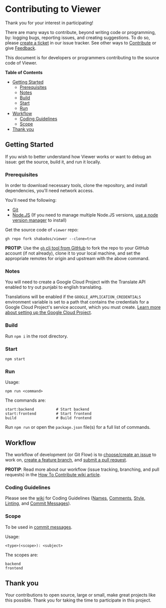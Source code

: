 # Contributing to Viewer

Thank you for your interest in participating!

There are many ways to contribute, beyond writing code or programming, by: logging bugs, reporting issues, and creating suggestions. To do so, please [create a ticket](https://github.com/shabados/presenter/issues/new) in our issue tracker. See other ways to [Contribute](README.md#Contributing) or give [Feedback](README.md#Feedback).

This document is for developers or programmers contributing to the source code of Viewer.

**Table of Contents**

- [Getting Started](#getting-started)
  - [Prerequisites](#prerequisites)
  - [Notes](#notes)
  - [Build](#build)
  - [Start](#start)
  - [Run](#run)
- [Workflow](#workflow)
  - [Coding Guidelines](#coding-guidelines)
  - [Scope](#scope)
- [Thank you](#thank-you)

## Getting Started

If you wish to better understand how Viewer works or want to debug an issue: get the source, build it, and run it locally.

### Prerequisites

In order to download necessary tools, clone the repository, and install dependencies, you'll need network access.

You'll need the following:

- [Git](https://git-scm.com/)
- [Node.JS](https://nodejs.org) (If you need to manage multiple Node.JS versions, [use a node version manager](https://docs.npmjs.com/downloading-and-installing-node-js-and-npm) to install)

Get the source code of `viewer` repo:

```shell
gh repo fork shabados/viewer --clone=true
```

**PROTIP**: Use the [`gh` cli tool from GitHub](https://cli.github.com/) to fork the repo to your GitHub account (if not already), clone it to your local machine, and set the appropriate remotes for origin and upstream with the above command.

### Notes

You will need to create a Google Cloud Project with the Translate API enabled to try out punjabi to english translating.

Translations will be enabled if the `GOOGLE_APPLICATION_CREDENTIALS` environment variable is set to a path that contains the credentials for a Google Cloud Project's service account, which you must create. [Learn more about setting up the Google Cloud Project](https://www.npmjs.com/package/@google-cloud/translate#quickstart).

### Build

Run `npm i` in the root directory.

### Start

```shell
npm start
```

### Run

Usage:

```shell
npm run <command>
```

The commands are:

```shell
start:backend          # Start backend
start:frontend         # Start frontend
build                  # Build frontend
```

Run `npm run` or open the `package.json` file(s) for a full list of commands.

## Workflow

The workflow of development (or Git Flow) is to [choose/create an issue](https://github.com/shabados/viewer/issues) to work on, [create a feature branch](https://github.com/shabados/.github/wiki/How-to-Contribute#branches), and [submit a pull request](https://github.com/shabados/.github/wiki/How-to-Contribute#pull-requests).

**PROTIP**: Read more about our workflow (issue tracking, branching, and pull requests) in the [How To Contribute wiki article](https://github.com/shabados/.github/wiki/How-to-Contribute).

### Coding Guidelines

Please see the [wiki](https://github.com/shabados/.github/wiki/How-to-Contribute#coding-guidelines) for Coding Guidelines ([Names](https://github.com/shabados/.github/wiki/How-to-Contribute#41-names), [Comments](https://github.com/shabados/.github/wiki/How-to-Contribute#42-comments), [Style](https://github.com/shabados/.github/wiki/How-to-Contribute#43-style), [Linting](https://github.com/shabados/.github/wiki/How-to-Contribute#44-linting), and [Commit Messages](https://github.com/shabados/.github/wiki/How-to-Contribute#45-commit-messages)).

### Scope

To be used in [commit messages](https://github.com/shabados/.github/wiki/How-to-Contribute#45-commit-messages).

Usage:

```shell
<type>(<scope>): <subject>
```

The scopes are:

```shell
backend
frontend
```

## Thank you

Your contributions to open source, large or small, make great projects like this possible. Thank you for taking the time to participate in this project.
